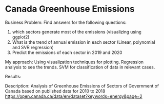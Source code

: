 # Canada Greenhouse Emissions

Business Problem: Find answers for the following questions:

1. which sectors generate most of the emissions (visualizing using ggplot2)
2. What is the trend of annual emission in each sector (Linear, polynomial and SVR regression)
3. Predict the emissions of each sector in 2019 and 2020

My approach: Using visualization techniques for plotting. Regression analysis to see the trends. SVM for classification of data in relevant cases. 


Results:


Description: Analysis of Greenhouse Emissions of Sectors of Government of Canada
             based on published data for 2010 to 2018
             https://open.canada.ca/data/en/dataset?keywords=energy&page=2

